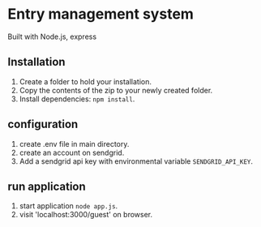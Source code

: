 # Entry management system
Built with Node.js, express



## Installation

1. Create a folder to hold your installation.
2. Copy the contents of the zip to your newly created folder.
3. Install dependencies: `npm install`.

## configuration
1. create .env file in main directory.
2. create an account on sendgrid.
2. Add a sendgrid api key with environmental variable `SENDGRID_API_KEY`.

## run application
1. start application `node app.js`.
2. visit 'localhost:3000/guest' on browser.
